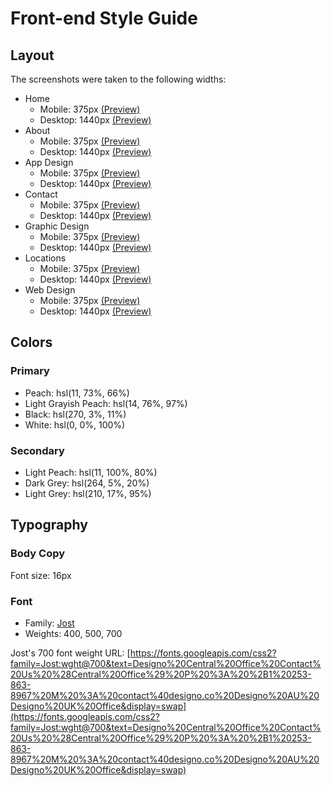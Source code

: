 # Front-end Style Guide

## Layout

The screenshots were taken to the following widths:

- Home
  - Mobile: 375px [(Preview)](./screenshots/mobile-home.jpg)
  - Desktop: 1440px [(Preview)](./screenshots/desktop-home.jpg)
- About
  - Mobile: 375px [(Preview)](./screenshots/mobile-about.jpg)
  - Desktop: 1440px [(Preview)](./screenshots/desktop-about.jpg)
- App Design
  - Mobile: 375px [(Preview)](./screenshots/mobile-app-design.jpg)
  - Desktop: 1440px [(Preview)](./screenshots/desktop-app-design.jpg)
- Contact
  - Mobile: 375px [(Preview)](./screenshots/mobile-contact.jpg)
  - Desktop: 1440px [(Preview)](./screenshots/desktop-contact.jpg)
- Graphic Design
  - Mobile: 375px [(Preview)](./screenshots/mobile-graphic-design.jpg)
  - Desktop: 1440px [(Preview)](./screenshots/desktop-graphic-design.jpg)
- Locations
  - Mobile: 375px [(Preview)](./screenshots/mobile-locations.jpg)
  - Desktop: 1440px [(Preview)](./screenshots/desktop-locations.jpg)
- Web Design
  - Mobile: 375px [(Preview)](./screenshots/mobile-web-design.jpg)
  - Desktop: 1440px [(Preview)](./screenshots/desktop-web-design.jpg)

## Colors

### Primary

- Peach: hsl(11, 73%, 66%)
- Light Grayish Peach: hsl(14, 76%, 97%)
- Black: hsl(270, 3%, 11%)
- White: hsl(0, 0%, 100%)

### Secondary

- Light Peach: hsl(11, 100%, 80%)
- Dark Grey: hsl(264, 5%, 20%)
- Light Grey: hsl(210, 17%, 95%)

## Typography

### Body Copy

Font size: 16px

### Font

- Family: [Jost](https://fonts.google.com/specimen/Jost)
- Weights: 400, 500, 700

Jost's 700 font weight URL: [https://fonts.googleapis.com/css2?family=Jost:wght@700&text=Designo%20Central%20Office%20Contact%20Us%20%28Central%20Office%29%20P%20%3A%20%2B1%20253-863-8967%20M%20%3A%20contact%40designo.co%20Designo%20AU%20Designo%20UK%20Office&display=swap](https://fonts.googleapis.com/css2?family=Jost:wght@700&text=Designo%20Central%20Office%20Contact%20Us%20%28Central%20Office%29%20P%20%3A%20%2B1%20253-863-8967%20M%20%3A%20contact%40designo.co%20Designo%20AU%20Designo%20UK%20Office&display=swap)